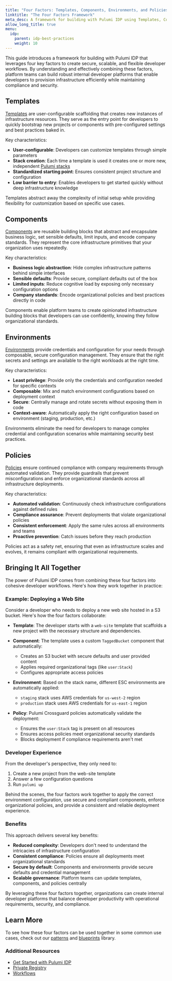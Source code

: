 ```yaml
---
title: "Four Factors: Templates, Components, Environments, and Policies"
linktitle: "The Four Factors Framework"
meta_desc: A framework for building with Pulumi IDP using Templates, Components, Environments, and Policies
allow_long_title: true
menu:
  idp:
    parent: idp-best-practices
    weight: 10
---
```


This guide introduces a framework for building with Pulumi IDP that leverages four key factors to create secure, scalable, and flexible developer workflows. By understanding and effectively combining these factors, platform teams can build robust internal developer platforms that enable developers to provision infrastructure efficiently while maintaining compliance and security.

## Templates

[Templates](/docs/pulumi-cloud/developer-platforms/templates/) are user-configurable scaffolding that creates new instances of infrastructure resources. They serve as the entry point for developers to quickly bootstrap new projects or components with pre-configured settings and best practices baked in.

Key characteristics:

- **User-configurable**: Developers can customize templates through simple parameters
- **Stack creation**: Each time a template is used it creates one or more new, independent [Pulumi stacks](/docs/iac/concepts/stacks/)
- **Standardized starting point**: Ensures consistent project structure and configuration
- **Low barrier to entry**: Enables developers to get started quickly without deep infrastructure knowledge

Templates abstract away the complexity of initial setup while providing flexibility for customization based on specific use cases.

## Components

[Components](/docs/iac/concepts/components/) are reusable building blocks that abstract and encapsulate business logic, set sensible defaults, limit inputs, and encode company standards. They represent the core infrastructure primitives that your organization uses repeatedly.

Key characteristics:

- **Business logic abstraction**: Hide complex infrastructure patterns behind simple interfaces
- **Sensible defaults**: Provide secure, compliant defaults out of the box
- **Limited inputs**: Reduce cognitive load by exposing only necessary configuration options
- **Company standards**: Encode organizational policies and best practices directly in code

Components enable platform teams to create opinionated infrastructure building blocks that developers can use confidently, knowing they follow organizational standards.

## Environments

[Environments](/docs/esc/environments/) provide credentials and configuration for your needs through composable, secure configuration management. They ensure that the right secrets and settings are available to the right workloads at the right time.

Key characteristics:

- **Least privilege**: Provide only the credentials and configuration needed for specific contexts
- **Composable**: Mix and match environment configurations based on deployment context
- **Secure**: Centrally manage and rotate secrets without exposing them in code
- **Context-aware**: Automatically apply the right configuration based on environment (staging, production, etc.)

Environments eliminate the need for developers to manage complex credential and configuration scenarios while maintaining security best practices.

## Policies

[Policies](/docs/iac/crossguard/) ensure continued compliance with company requirements through automated validation. They provide guardrails that prevent misconfigurations and enforce organizational standards across all infrastructure deployments.

Key characteristics:

- **Automated validation**: Continuously check infrastructure configurations against defined rules
- **Compliance assurance**: Prevent deployments that violate organizational policies
- **Consistent enforcement**: Apply the same rules across all environments and teams
- **Proactive prevention**: Catch issues before they reach production

Policies act as a safety net, ensuring that even as infrastructure scales and evolves, it remains compliant with organizational requirements.

## Bringing It All Together

The power of Pulumi IDP comes from combining these four factors into cohesive developer workflows. Here's how they work together in practice:

### Example: Deploying a Web Site

Consider a developer who needs to deploy a new web site hosted in a S3 bucket. Here's how the four factors collaborate:

- **Template**: The developer starts with a `web-site` template that scaffolds a new project with the necessary structure and dependencies.

- **Component**: The template uses a custom `TaggedBucket` component that automatically:

   - Creates an S3 bucket with secure defaults and user provided content
   - Applies required organizational tags (like `user:Stack`)
   - Configures appropriate access policies

- **Environment**: Based on the stack name, different ESC environments are automatically applied:

   - `staging` stack uses AWS credentials for `us-west-2` region
   - `production` stack uses AWS credentials for `us-east-1` region

- **Policy**: Pulumi Crossguard policies automatically validate the deployment:

   - Ensures the `user:Stack` tag is present on all resources
   - Ensures access policies meet organizational security standards
   - Blocks deployment if compliance requirements aren't met

### Developer Experience

From the developer's perspective, they only need to:

1. Create a new project from the web-site template
2. Answer a few configuration questions
3. Run `pulumi up`

Behind the scenes, the four factors work together to apply the correct environment configuration, use secure and compliant components, enforce organizational policies, and provide a consistent and reliable deployment experience.

### Benefits

This approach delivers several key benefits:

- **Reduced complexity**: Developers don't need to understand the intricacies of infrastructure configuration
- **Consistent compliance**: Policies ensure all deployments meet organizational standards
- **Secure by default**: Components and environments provide secure defaults and credential management
- **Scalable governance**: Platform teams can update templates, components, and policies centrally

By leveraging these four factors together, organizations can create internal developer platforms that balance developer productivity with operational requirements, security, and compliance.

## Learn More

To see how these four factors can be used together in some common use cases, check out our [patterns](/docs/idp/best-practices#patterns) and [blueprints](/docs/idp/best-practices#blueprints) library. 

### Additional Resources

- [Get Started with Pulumi IDP](/docs/idp/get-started)
- [Private Registry](/docs/idp/get-started/private-registry)
- [Workflows](/docs/idp/get-started/workflows)
